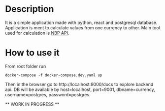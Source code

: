 # Description
It is a simple application made with python, react and postgresql database.
Application is ment to calculate values from one currency to other.
Main tool used for calculation is [NBP API](https://api.nbp.pl/#info).

# How to use it
From root folder run
```
docker-compose -f docker-compose.dev.yaml up
```

Then in the browser go to http://localhost:9000/docs to explore backend api.
DB will be available by host=localhost, port=9001, dbname=currency, username=postgres, password=postgres.

** WORK IN PROGRESS **
